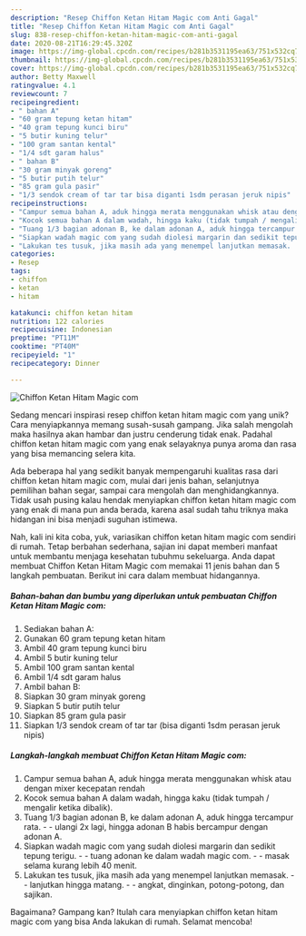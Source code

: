 ```yaml
---
description: "Resep Chiffon Ketan Hitam Magic com Anti Gagal"
title: "Resep Chiffon Ketan Hitam Magic com Anti Gagal"
slug: 838-resep-chiffon-ketan-hitam-magic-com-anti-gagal
date: 2020-08-21T16:29:45.320Z
image: https://img-global.cpcdn.com/recipes/b281b3531195ea63/751x532cq70/chiffon-ketan-hitam-magic-com-foto-resep-utama.jpg
thumbnail: https://img-global.cpcdn.com/recipes/b281b3531195ea63/751x532cq70/chiffon-ketan-hitam-magic-com-foto-resep-utama.jpg
cover: https://img-global.cpcdn.com/recipes/b281b3531195ea63/751x532cq70/chiffon-ketan-hitam-magic-com-foto-resep-utama.jpg
author: Betty Maxwell
ratingvalue: 4.1
reviewcount: 7
recipeingredient:
- " bahan A"
- "60 gram tepung ketan hitam"
- "40 gram tepung kunci biru"
- "5 butir kuning telur"
- "100 gram santan kental"
- "1/4 sdt garam halus"
- " bahan B"
- "30 gram minyak goreng"
- "5 butir putih telur"
- "85 gram gula pasir"
- "1/3 sendok cream of tar tar bisa diganti 1sdm perasan jeruk nipis"
recipeinstructions:
- "Campur semua bahan A, aduk hingga merata menggunakan whisk atau dengan mixer kecepatan rendah"
- "Kocok semua bahan A dalam wadah, hingga kaku (tidak tumpah / mengalir ketika dibalik)."
- "Tuang 1/3 bagian adonan B, ke dalam adonan A, aduk hingga tercampur rata.  ulangi 2x lagi, hingga adonan B habis bercampur dengan adonan A."
- "Siapkan wadah magic com yang sudah diolesi margarin dan sedikit tepung terigu.  tuang adonan ke dalam wadah magic com.  masak selama kurang lebih 40 menit."
- "Lakukan tes tusuk, jika masih ada yang menempel lanjutkan memasak.  lanjutkan hingga matang.   angkat, dinginkan, potong-potong, dan sajikan."
categories:
- Resep
tags:
- chiffon
- ketan
- hitam

katakunci: chiffon ketan hitam 
nutrition: 122 calories
recipecuisine: Indonesian
preptime: "PT11M"
cooktime: "PT40M"
recipeyield: "1"
recipecategory: Dinner

---
```



![Chiffon Ketan Hitam Magic com](https://img-global.cpcdn.com/recipes/b281b3531195ea63/751x532cq70/chiffon-ketan-hitam-magic-com-foto-resep-utama.jpg)

Sedang mencari inspirasi resep chiffon ketan hitam magic com yang unik? Cara menyiapkannya memang susah-susah gampang. Jika salah mengolah maka hasilnya akan hambar dan justru cenderung tidak enak. Padahal chiffon ketan hitam magic com yang enak selayaknya punya aroma dan rasa yang bisa memancing selera kita.

Ada beberapa hal yang sedikit banyak mempengaruhi kualitas rasa dari chiffon ketan hitam magic com, mulai dari jenis bahan, selanjutnya pemilihan bahan segar, sampai cara mengolah dan menghidangkannya. Tidak usah pusing kalau hendak menyiapkan chiffon ketan hitam magic com yang enak di mana pun anda berada, karena asal sudah tahu triknya maka hidangan ini bisa menjadi suguhan istimewa.




Nah, kali ini kita coba, yuk, variasikan chiffon ketan hitam magic com sendiri di rumah. Tetap berbahan sederhana, sajian ini dapat memberi manfaat untuk membantu menjaga kesehatan tubuhmu sekeluarga. Anda dapat membuat Chiffon Ketan Hitam Magic com memakai 11 jenis bahan dan 5 langkah pembuatan. Berikut ini cara dalam membuat hidangannya.

<!--inarticleads1-->

##### Bahan-bahan dan bumbu yang diperlukan untuk pembuatan Chiffon Ketan Hitam Magic com:

1. Sediakan  bahan A:
1. Gunakan 60 gram tepung ketan hitam
1. Ambil 40 gram tepung kunci biru
1. Ambil 5 butir kuning telur
1. Ambil 100 gram santan kental
1. Ambil 1/4 sdt garam halus
1. Ambil  bahan B:
1. Siapkan 30 gram minyak goreng
1. Siapkan 5 butir putih telur
1. Siapkan 85 gram gula pasir
1. Siapkan 1/3 sendok cream of tar tar (bisa diganti 1sdm perasan jeruk nipis)




<!--inarticleads2-->

##### Langkah-langkah membuat Chiffon Ketan Hitam Magic com:

1. Campur semua bahan A, aduk hingga merata menggunakan whisk atau dengan mixer kecepatan rendah
1. Kocok semua bahan A dalam wadah, hingga kaku (tidak tumpah / mengalir ketika dibalik).
1. Tuang 1/3 bagian adonan B, ke dalam adonan A, aduk hingga tercampur rata. -  - ulangi 2x lagi, hingga adonan B habis bercampur dengan adonan A.
1. Siapkan wadah magic com yang sudah diolesi margarin dan sedikit tepung terigu. -  - tuang adonan ke dalam wadah magic com. -  - masak selama kurang lebih 40 menit.
1. Lakukan tes tusuk, jika masih ada yang menempel lanjutkan memasak. -  - lanjutkan hingga matang.  -  - angkat, dinginkan, potong-potong, dan sajikan.




Bagaimana? Gampang kan? Itulah cara menyiapkan chiffon ketan hitam magic com yang bisa Anda lakukan di rumah. Selamat mencoba!
